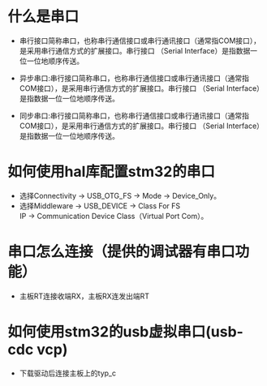 # 什么是串口
* 串行接口简称串口，也称串行通信接口或串行通讯接口（通常指COM接口），是采用串行通信方式的扩展接口。串行接口 （Serial Interface）是指数据一位一位地顺序传送。

* 异步串口:串行接口简称串口，也称串行通信接口或串行通讯接口（通常指COM接口），是采用串行通信方式的扩展接口。串行接口 （Serial Interface）是指数据一位一位地顺序传送。

* 同步串口:串行接口简称串口，也称串行通信接口或串行通讯接口（通常指COM接口），是采用串行通信方式的扩展接口。串行接口 （Serial Interface）是指数据一位一位地顺序传送。
# 如何使用hal库配置stm32的串口
* 选择Connectivity → USB_OTG_FS → Mode → Device_Only。
* 选择Middleware → USB_DEVICE → Class For FS IP → Communication Device Class（Virtual Port Com）。
# 串口怎么连接（提供的调试器有串口功能）
* 主板RT连接收端RX，主板RX连发出端RT
# 如何使用stm32的usb虚拟串口(usb-cdc vcp)
* 下载驱动后连接主板上的typ_c
